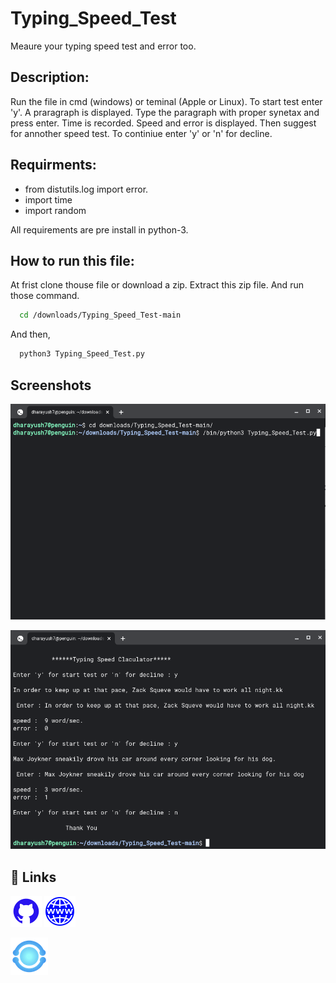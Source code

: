 
# Typing_Speed_Test

Meaure your typing speed test and error too.


## Description:

Run the file in cmd (windows) or teminal (Apple or Linux). To start test enter 'y'. A praragraph is displayed. Type the paragraph with proper synetax and press enter.  Time is recorded. Speed and error is displayed.  Then suggest for annother speed test. To continiue enter 'y' or 'n' for decline.



## Requirments:



- from distutils.log import error.
- import time
- import random

All requirements are pre install in python-3.


## How to run this file:

At frist clone thouse file or download a zip. Extract this zip file.
And run those command. 

```bash
  cd /downloads/Typing_Speed_Test-main
```
And then, 
```bash
  python3 Typing_Speed_Test.py
```
## Screenshots

![App Screenshot](https://github.com/dharayush7/pyimage/blob/image/Typing_Speed_Test/image2.png?raw=true)
 
![App Screenshot](https://github.com/dharayush7/pyimage/blob/image/Typing_Speed_Test/image1.png?raw=true)


## 🔗 Links
[![github](https://github.com/dharayush7/pyimage/blob/image/Icons/github.png?raw=true)](https://github.com/dharayush7)
[![Website](https://github.com/dharayush7/pyimage/blob/image/Icons/website.png?raw=true)](#)



![Logo](https://github.com/dharayush7/pyimage/blob/image/Icons/logo.png?raw=true)

